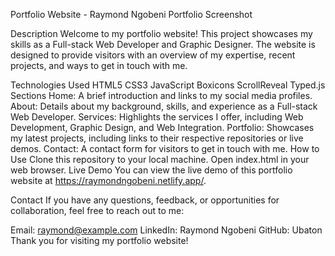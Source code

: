 Portfolio Website - Raymond Ngobeni
Portfolio Screenshot

Description
Welcome to my portfolio website! This project showcases my skills as a Full-stack Web Developer and Graphic Designer. The website is designed to provide visitors with an overview of my expertise, recent projects, and ways to get in touch with me.

Technologies Used
HTML5
CSS3
JavaScript
Boxicons
ScrollReveal
Typed.js
Sections
Home: A brief introduction and links to my social media profiles.
About: Details about my background, skills, and experience as a Full-stack Web Developer.
Services: Highlights the services I offer, including Web Development, Graphic Design, and Web Integration.
Portfolio: Showcases my latest projects, including links to their respective repositories or live demos.
Contact: A contact form for visitors to get in touch with me.
How to Use
Clone this repository to your local machine.
Open index.html in your web browser.
Live Demo
You can view the live demo of this portfolio website at https://raymondngobeni.netlify.app/.

Contact
If you have any questions, feedback, or opportunities for collaboration, feel free to reach out to me:

Email: raymond@example.com
LinkedIn: Raymond Ngobeni
GitHub: Ubaton
Thank you for visiting my portfolio website!
